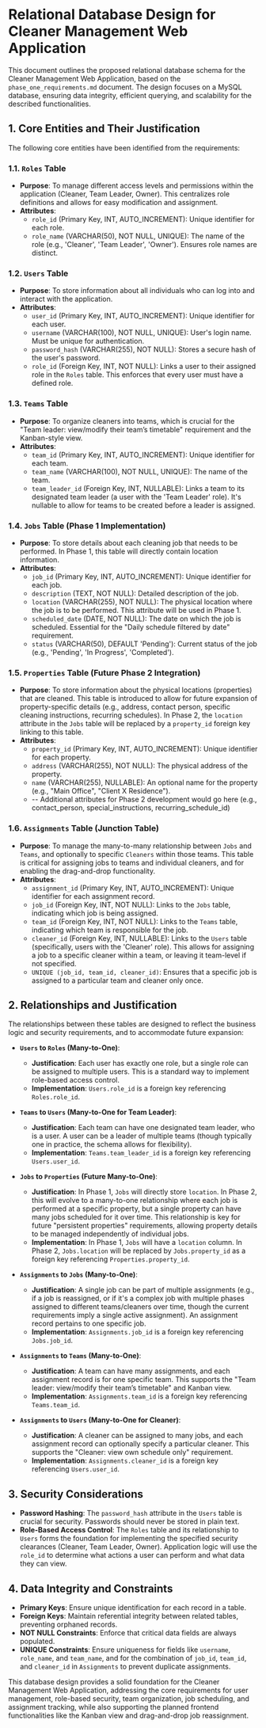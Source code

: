 # Relational Database Design for Cleaner Management Web Application

This document outlines the proposed relational database schema for the Cleaner Management Web Application, based on the `phase_one_requirements.md` document. The design focuses on a MySQL database, ensuring data integrity, efficient querying, and scalability for the described functionalities.

## 1. Core Entities and Their Justification

The following core entities have been identified from the requirements:

### 1.1. `Roles` Table
*   **Purpose**: To manage different access levels and permissions within the application (Cleaner, Team Leader, Owner). This centralizes role definitions and allows for easy modification and assignment.
*   **Attributes**:
    *   `role_id` (Primary Key, INT, AUTO_INCREMENT): Unique identifier for each role.
    *   `role_name` (VARCHAR(50), NOT NULL, UNIQUE): The name of the role (e.g., 'Cleaner', 'Team Leader', 'Owner'). Ensures role names are distinct.

### 1.2. `Users` Table
*   **Purpose**: To store information about all individuals who can log into and interact with the application.
*   **Attributes**:
    *   `user_id` (Primary Key, INT, AUTO_INCREMENT): Unique identifier for each user.
    *   `username` (VARCHAR(100), NOT NULL, UNIQUE): User's login name. Must be unique for authentication.
    *   `password_hash` (VARCHAR(255), NOT NULL): Stores a secure hash of the user's password.
    *   `role_id` (Foreign Key, INT, NOT NULL): Links a user to their assigned role in the `Roles` table. This enforces that every user must have a defined role.

### 1.3. `Teams` Table
*   **Purpose**: To organize cleaners into teams, which is crucial for the "Team leader: view/modify their team’s timetable" requirement and the Kanban-style view.
*   **Attributes**:
    *   `team_id` (Primary Key, INT, AUTO_INCREMENT): Unique identifier for each team.
    *   `team_name` (VARCHAR(100), NOT NULL, UNIQUE): The name of the team.
    *   `team_leader_id` (Foreign Key, INT, NULLABLE): Links a team to its designated team leader (a user with the 'Team Leader' role). It's nullable to allow for teams to be created before a leader is assigned.

### 1.4. `Jobs` Table (Phase 1 Implementation)
*   **Purpose**: To store details about each cleaning job that needs to be performed. In Phase 1, this table will directly contain location information.
*   **Attributes**:
    *   `job_id` (Primary Key, INT, AUTO_INCREMENT): Unique identifier for each job.
    *   `description` (TEXT, NOT NULL): Detailed description of the job.
    *   `location` (VARCHAR(255), NOT NULL): The physical location where the job is to be performed. This attribute will be used in Phase 1.
    *   `scheduled_date` (DATE, NOT NULL): The date on which the job is scheduled. Essential for the "Daily schedule filtered by date" requirement.
    *   `status` (VARCHAR(50), DEFAULT 'Pending'): Current status of the job (e.g., 'Pending', 'In Progress', 'Completed').

### 1.5. `Properties` Table (Future Phase 2 Integration)
*   **Purpose**: To store information about the physical locations (properties) that are cleaned. This table is introduced to allow for future expansion of property-specific details (e.g., address, contact person, specific cleaning instructions, recurring schedules). In Phase 2, the `location` attribute in the `Jobs` table will be replaced by a `property_id` foreign key linking to this table.
*   **Attributes**:
    *   `property_id` (Primary Key, INT, AUTO_INCREMENT): Unique identifier for each property.
    *   `address` (VARCHAR(255), NOT NULL): The physical address of the property.
    *   `name` (VARCHAR(255), NULLABLE): An optional name for the property (e.g., "Main Office", "Client X Residence").
    *   -- Additional attributes for Phase 2 development would go here (e.g., contact_person, special_instructions, recurring_schedule_id)

### 1.6. `Assignments` Table (Junction Table)
*   **Purpose**: To manage the many-to-many relationship between `Jobs` and `Teams`, and optionally to specific `Cleaners` within those teams. This table is critical for assigning jobs to teams and individual cleaners, and for enabling the drag-and-drop functionality.
*   **Attributes**:
    *   `assignment_id` (Primary Key, INT, AUTO_INCREMENT): Unique identifier for each assignment record.
    *   `job_id` (Foreign Key, INT, NOT NULL): Links to the `Jobs` table, indicating which job is being assigned.
    *   `team_id` (Foreign Key, INT, NOT NULL): Links to the `Teams` table, indicating which team is responsible for the job.
    *   `cleaner_id` (Foreign Key, INT, NULLABLE): Links to the `Users` table (specifically, users with the 'Cleaner' role). This allows for assigning a job to a specific cleaner within a team, or leaving it team-level if not specified.
    *   `UNIQUE (job_id, team_id, cleaner_id)`: Ensures that a specific job is assigned to a particular team and cleaner only once.

## 2. Relationships and Justification

The relationships between these tables are designed to reflect the business logic and security requirements, and to accommodate future expansion:

*   **`Users` to `Roles` (Many-to-One)**:
    *   **Justification**: Each user has exactly one role, but a single role can be assigned to multiple users. This is a standard way to implement role-based access control.
    *   **Implementation**: `Users.role_id` is a foreign key referencing `Roles.role_id`.

*   **`Teams` to `Users` (Many-to-One for Team Leader)**:
    *   **Justification**: Each team can have one designated team leader, who is a user. A user can be a leader of multiple teams (though typically one in practice, the schema allows for flexibility).
    *   **Implementation**: `Teams.team_leader_id` is a foreign key referencing `Users.user_id`.

*   **`Jobs` to `Properties` (Future Many-to-One)**:
    *   **Justification**: In Phase 1, `Jobs` will directly store `location`. In Phase 2, this will evolve to a many-to-one relationship where each job is performed at a specific property, but a single property can have many jobs scheduled for it over time. This relationship is key for future "persistent properties" requirements, allowing property details to be managed independently of individual jobs.
    *   **Implementation**: In Phase 1, `Jobs` will have a `location` column. In Phase 2, `Jobs.location` will be replaced by `Jobs.property_id` as a foreign key referencing `Properties.property_id`.

*   **`Assignments` to `Jobs` (Many-to-One)**:
    *   **Justification**: A single job can be part of multiple assignments (e.g., if a job is reassigned, or if it's a complex job with multiple phases assigned to different teams/cleaners over time, though the current requirements imply a single active assignment). An assignment record pertains to one specific job.
    *   **Implementation**: `Assignments.job_id` is a foreign key referencing `Jobs.job_id`.

*   **`Assignments` to `Teams` (Many-to-One)**:
    *   **Justification**: A team can have many assignments, and each assignment record is for one specific team. This supports the "Team leader: view/modify their team’s timetable" and Kanban view.
    *   **Implementation**: `Assignments.team_id` is a foreign key referencing `Teams.team_id`.

*   **`Assignments` to `Users` (Many-to-One for Cleaner)**:
    *   **Justification**: A cleaner can be assigned to many jobs, and each assignment record can optionally specify a particular cleaner. This supports the "Cleaner: view own schedule only" requirement.
    *   **Implementation**: `Assignments.cleaner_id` is a foreign key referencing `Users.user_id`.

## 3. Security Considerations

*   **Password Hashing**: The `password_hash` attribute in the `Users` table is crucial for security. Passwords should never be stored in plain text.
*   **Role-Based Access Control**: The `Roles` table and its relationship to `Users` forms the foundation for implementing the specified security clearances (Cleaner, Team Leader, Owner). Application logic will use the `role_id` to determine what actions a user can perform and what data they can view.

## 4. Data Integrity and Constraints

*   **Primary Keys**: Ensure unique identification for each record in a table.
*   **Foreign Keys**: Maintain referential integrity between related tables, preventing orphaned records.
*   **NOT NULL Constraints**: Enforce that critical data fields are always populated.
*   **UNIQUE Constraints**: Ensure uniqueness for fields like `username`, `role_name`, and `team_name`, and for the combination of `job_id`, `team_id`, and `cleaner_id` in `Assignments` to prevent duplicate assignments.

This database design provides a solid foundation for the Cleaner Management Web Application, addressing the core requirements for user management, role-based security, team organization, job scheduling, and assignment tracking, while also supporting the planned frontend functionalities like the Kanban view and drag-and-drop job reassignment.